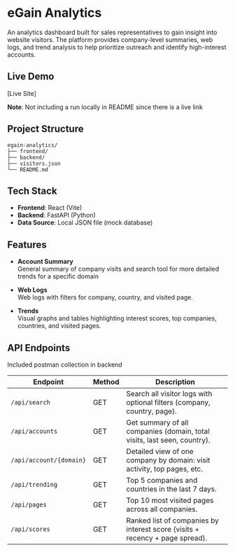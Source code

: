# eGain Analytics

An analytics dashboard built for sales representatives to gain insight into website visitors. The platform provides company-level summaries, web logs, and trend analysis to help prioritize outreach and identify high-interest accounts.

## Live Demo

[Live Site]

**Note**: Not including a run locally in README since there is a live link


## Project Structure

```
egain-analytics/
├── frontend/
├── backend/
├── visitors.json
└── README.md
```

## Tech Stack

- **Frontend**: React (Vite)
- **Backend**: FastAPI (Python)
- **Data Source**: Local JSON file (mock database)


## Features

- **Account Summary**  
  General summary of company visits and search tool for more detailed trends for a specific domain

- **Web Logs**  
  Web logs with filters for company, country, and visited page.

- **Trends**  
  Visual graphs and tables highlighting interest scores, top companies, countries, and visited pages.


## API Endpoints

Included postman collection in backend

| Endpoint             | Method | Description                                                                 |
|----------------------|--------|-----------------------------------------------------------------------------|
| `/api/search`        | GET    | Search all visitor logs with optional filters (company, country, page).     |
| `/api/accounts`      | GET    | Get summary of all companies (domain, total visits, last seen, country).    |
| `/api/account/{domain}` | GET | Detailed view of one company by domain: visit activity, top pages, etc.     |
| `/api/trending`      | GET    | Top 5 companies and countries in the last 7 days.                            |
| `/api/pages`         | GET    | Top 10 most visited pages across all companies.                             |
| `/api/scores`        | GET    | Ranked list of companies by interest score (visits + recency + page spread).|


